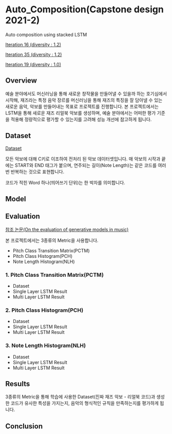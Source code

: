 # Auto_Composition(Capstone design 2021-2)
Auto composition using stacked LSTM

[Iteration 16 (diversity : 1.2)](https://soundcloud.com/mezb0euz8jff/result-iter-16-div-1-20?si=8d1d3560e6044f40916fcc68e0bd468c)

[Iteration 35 (diversity : 1.2)](https://soundcloud.com/mezb0euz8jff/result-iter-35-div-1-20?si=a36c444bdc0a44bd8e1539b744902a87)

[Iteration 19 (diversity : 1.0)](https://soundcloud.com/mezb0euz8jff/result-iter-39-div-1-00?si=67fd7fb740a54cd184f7acc485b22bab)

## Overview

예술 분야에서도 머신러닝을 통해 새로운 창작물을 만들어낼 수 있을까 하는 호기심에서 시작해, 재즈라는 특정 음악 장르를 머신러닝을 통해 재즈의 특징을 잘 담아낼 수 있는 새로운 음악, 악보를 만들어내는 목표로 프로젝트를 진행합니다. 본 프로젝트에서는 LSTM을 통해 새로운 재즈 리얼북 악보를 생성하며, 예술 분야에서는 어떠한 평가 기준을 적용해 정량적으로 평가할 수 있는지를 고려해 성능 개선에 참고하게 됩니다. 

## Dataset

[Dataset](chord_sentences.txt)

모든 악보에 대해 C키로 이조하여 전처리 된 악보 데이터셋입니다. 매 악보의 시작과 끝에는 START와 END 태그가 붙으며, 연주되는 길이(Note Length)는 같은 코드를 여러 번 반복하는 것으로 표현합니다.

코드가 적힌 Word 하나(띄어쓰기 단위)는 한 박자를 의미합니다.

## Model

## Evaluation

[참조 논문(On the evaluation of generative models in music)](https://musicinformatics.gatech.edu/wp-content_nondefault/uploads/2018/11/postprint.pdf)

본 프로젝트에서는 3종류의 Metric을 사용합니다.

* Pitch Class Transition Matrix(PCTM)
* Pitch Class Histogram(PCH)
* Note Length Histogram(NLH)

### 1. Pitch Class Transition Matrix(PCTM)

* Dataset
* Single Layer LSTM Result
* Multi Layer LSTM Result

### 2. Pitch Class Histogram(PCH)

* Dataset
* Single Layer LSTM Result
* Multi Layer LSTM Result

### 3. Note Length Histogram(NLH)

* Dataset
* Single Layer LSTM Result
* Multi Layer LSTM Result

## Results

3종류의 Metric을 통해 학습에 사용한 Dataset(진짜 재즈 악보 - 리얼북 코드)과 생성한 코드가 유사한 특성을 가지는지, 음악의 형식적인 규칙을 만족하는지를 평가하게 됩니다.


## Conclusion

